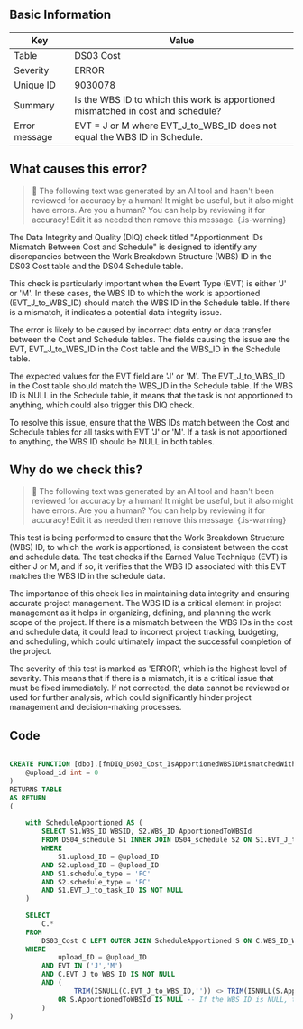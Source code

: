 ## Basic Information
| Key         | Value          |
|-------------|----------------|
| Table       | DS03 Cost |
| Severity    | ERROR |
| Unique ID   | 9030078   |
| Summary     | Is the WBS ID to which this work is apportioned mismatched in cost and schedule? |
| Error message | EVT = J or M where EVT_J_to_WBS_ID does not equal the WBS ID in Schedule. |

## What causes this error?

> :robot: The following text was generated by an AI tool and hasn't been reviewed for accuracy by a human! It might be useful, but it also might have errors. Are you a human? You can help by reviewing it for accuracy! Edit it as needed then remove this message.
{.is-warning}

The Data Integrity and Quality (DIQ) check titled "Apportionment IDs Mismatch Between Cost and Schedule" is designed to identify any discrepancies between the Work Breakdown Structure (WBS) ID in the DS03 Cost table and the DS04 Schedule table. 

This check is particularly important when the Event Type (EVT) is either 'J' or 'M'. In these cases, the WBS ID to which the work is apportioned (EVT_J_to_WBS_ID) should match the WBS ID in the Schedule table. If there is a mismatch, it indicates a potential data integrity issue.

The error is likely to be caused by incorrect data entry or data transfer between the Cost and Schedule tables. The fields causing the issue are the EVT, EVT_J_to_WBS_ID in the Cost table and the WBS_ID in the Schedule table. 

The expected values for the EVT field are 'J' or 'M'. The EVT_J_to_WBS_ID in the Cost table should match the WBS_ID in the Schedule table. If the WBS ID is NULL in the Schedule table, it means that the task is not apportioned to anything, which could also trigger this DIQ check. 

To resolve this issue, ensure that the WBS IDs match between the Cost and Schedule tables for all tasks with EVT 'J' or 'M'. If a task is not apportioned to anything, the WBS ID should be NULL in both tables.
## Why do we check this?

> :robot: The following text was generated by an AI tool and hasn't been reviewed for accuracy by a human! It might be useful, but it also might have errors. Are you a human? You can help by reviewing it for accuracy! Edit it as needed then remove this message.
{.is-warning}

This test is being performed to ensure that the Work Breakdown Structure (WBS) ID, to which the work is apportioned, is consistent between the cost and schedule data. The test checks if the Earned Value Technique (EVT) is either J or M, and if so, it verifies that the WBS ID associated with this EVT matches the WBS ID in the schedule data.

The importance of this check lies in maintaining data integrity and ensuring accurate project management. The WBS ID is a critical element in project management as it helps in organizing, defining, and planning the work scope of the project. If there is a mismatch between the WBS IDs in the cost and schedule data, it could lead to incorrect project tracking, budgeting, and scheduling, which could ultimately impact the successful completion of the project.

The severity of this test is marked as 'ERROR', which is the highest level of severity. This means that if there is a mismatch, it is a critical issue that must be fixed immediately. If not corrected, the data cannot be reviewed or used for further analysis, which could significantly hinder project management and decision-making processes.
## Code

```sql

CREATE FUNCTION [dbo].[fnDIQ_DS03_Cost_IsApportionedWBSIDMismatchedWithDS04] (
	@upload_id int = 0
)
RETURNS TABLE
AS RETURN
(
	
	with ScheduleApportioned AS (
		SELECT S1.WBS_ID WBSID, S2.WBS_ID ApportionedToWBSId
		FROM DS04_schedule S1 INNER JOIN DS04_schedule S2 ON S1.EVT_J_to_task_ID = S2.task_ID
		WHERE 
			S1.upload_ID = @upload_ID 
		AND S2.upload_ID = @upload_ID
		AND S1.schedule_type = 'FC'
		AND S2.schedule_type = 'FC'
		AND S1.EVT_J_to_task_ID IS NOT NULL
	)
	
	SELECT 
		C.* 
	FROM 
		DS03_Cost C LEFT OUTER JOIN ScheduleApportioned S ON C.WBS_ID_WP = S.WBSID
	WHERE
			upload_ID = @upload_ID
		AND	EVT IN ('J','M')
		AND C.EVT_J_to_WBS_ID IS NOT NULL
		AND (
				TRIM(ISNULL(C.EVT_J_to_WBS_ID,'')) <> TRIM(ISNULL(S.ApportionedToWBSId,''))
			OR S.ApportionedToWBSId IS NULL -- If the WBS ID is NULL, then the task is not apportioned to anything.
		)
)
```
